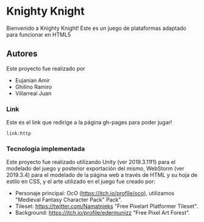 # Knighty Knight
Bienvenido a Knighty Knight!
Este es un juego de plataformas adaptado para funcionar en HTML5

## Autores

Este proyecto fue realizado por
- Eujanian Amir
- Ghilino Ramiro
- Villarreal Juan 

### Link

Este es el link que redirige a la página gh-pages para poder jugar!

```
link:http
```

### Tecnología implementada

Este proyecto fue realizado utilizando Unity (ver 2019.3.11f1) para el modelado del juego y posterior exportación del mismo, WebStorm (ver 2019.3.4) para el modelado de la página web a través de HTML y su hoja de estilo en CSS, y el arte utilizado en el juego fue creado por:

- Personaje principal: OcO (https://itch.io/profile/oco), utilizamos "Medieval Fantasy Character Pack" Pack".
- Tileset: https://twitter.com/Namatnieks "Free Pixelart Platformer Tileset".
- Background: https://itch.io/profile/edermunizz "Free Pixel Art Forest".

